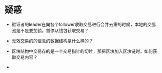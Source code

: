 # 疑惑

- 验证者的leader在向各个follower收取交易进行合并去重的时候，本地的交易池是不是要加锁，暂停从钱包获取交易？

- 无效交易的的信息的数据结构是什么样的？

- 区块结构中交易存的是一个交易指针的切片，那把区块加入区块链时，如何获取交易内容？

- 